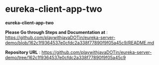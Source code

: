 # eureka-client-app-two
**eureka-client-app-two**


**Please Go through Steps and Documentation at** :  https://github.com/playwithjavaDOTin/eureka-server-demo/blob/162c1f9364537e0cfdc2a338f77890f9f05a45c9/README.md


**Repository  URL** : https://github.com/playwithjavaDOTin/eureka-server-demo/tree/162c1f9364537e0cfdc2a338f77890f9f05a45c9
